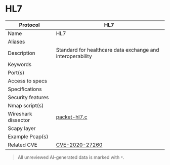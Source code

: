 # HL7

| Protocol | HL7 |
|---|---|
| Name | HL7 |
| Aliases |  |
| Description | Standard for healthcare data exchange and interoperability |
| Keywords |  |
| Port(s) |  |
| Access to specs |  |
| Specifications |  |
| Security features |  |
| Nmap script(s) |  |
| Wireshark dissector | [packet-hl7.c](https://github.com/wireshark/wireshark/blob/master/epan/dissectors/packet-hl7.c) |
| Scapy layer |  |
| Example Pcap(s) |  |
| Related CVE | [CVE-2020-27260](https://nvd.nist.gov/vuln/detail/CVE-2020-27260) |



> All unreviewed AI-generated data is marked with `*`.
